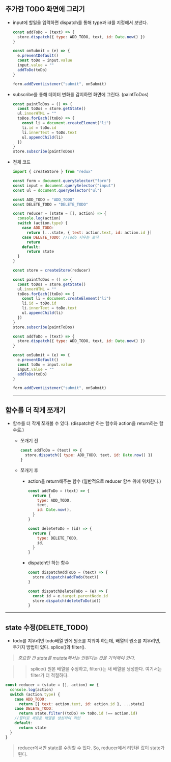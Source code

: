 ## 추가한 TODO 화면에 그리기

- input에 할일을 입력하면 dispatch를 통해 type과 id를 지정해서 보낸다.

  ```js
  const addToDo = (text) => {
    store.dispatch({ type: ADD_TODO, text, id: Date.now() })
  }

  const onSubmit = (e) => {
    e.preventDefault()
    const toDo = input.value
    input.value = ""
    addToDo(toDo)
  }

  form.addEventListener("submit", onSubmit)
  ```

- subscribe를 통해 데이터 변화를 감지하면 화면에 그린다. (paintToDos)
  ```js
  const paintToDos = () => {
    const toDos = store.getState()
    ul.innerHTML = ""
    toDos.forEach((toDo) => {
      const li = document.createElement("li")
      li.id = toDo.id
      li.innerText = toDo.text
      ul.appendChild(li)
    })
  }
  store.subscribe(paintToDos)
  ```
- 전체 코드

  ```js
  import { createStore } from "redux"

  const form = document.querySelector("form")
  const input = document.querySelector("input")
  const ul = document.querySelector("ul")

  const ADD_TODO = "ADD_TODO"
  const DELETE_TODO = "DELETE_TODO"

  const reducer = (state = [], action) => {
    console.log(action)
    switch (action.type) {
      case ADD_TODO:
        return [...state, { text: action.text, id: action.id }]
      case DELETE_TODO: //Todo 지우는 로직
        return
      default:
        return state
    }
  }

  const store = createStore(reducer)

  const paintToDos = () => {
    const toDos = store.getState()
    ul.innerHTML = ""
    toDos.forEach((toDo) => {
      const li = document.createElement("li")
      li.id = toDo.id
      li.innerText = toDo.text
      ul.appendChild(li)
    })
  }
  store.subscribe(paintToDos)

  const addToDo = (text) => {
    store.dispatch({ type: ADD_TODO, text, id: Date.now() })
  }

  const onSubmit = (e) => {
    e.preventDefault()
    const toDo = input.value
    input.value = ""
    addToDo(toDo)
  }

  form.addEventListener("submit", onSubmit)
  ```

  <hr />

## 함수를 더 작게 쪼개기

- 함수를 더 작게 쪼개볼 수 있다. (dispatch만 하는 함수와 action을 return하는 함수로.)

  - 쪼개기 전
    ```js
    const addToDo = (text) => {
      store.dispatch({ type: ADD_TODO, text, id: Date.now() })
    }
    ```
  - 쪼개기 후

    - action을 return해주는 함수 (일반적으로 reducer 함수 위에 위치한다.)

      ```js
      const addToDo = (text) => {
        return {
          type: ADD_TODO,
          text,
          id: Date.now(),
        }
      }

      const deleteToDo = (id) => {
        return {
          type: DELETE_TODO,
          id,
        }
      }
      ```

    - dispatch만 하는 함수

      ```js
      const dispatchAddToDo = (text) => {
        store.dispatch(addTodo(text))
      }

      const dispatchDeleteToDo = (e) => {
        const id = e.target.parentNode.id
        store.dispatch(deleteToDo(id))
      }
      ```

<hr />

## state 수정(DELETE_TODO)

- todo를 지우려면 todo배열 안에 원소를 지워야 하는데, 배열의 원소를 지우려면, 두가지 방법이 있다. splice()와 filter().

> _중요한 건 state를 mutate해서는 안된다는 것을 기억해야 한다._

> > splice() 원본 배열을 수정하고, filter()는 새 배열을 생성한다.
> > 여기서는 filter가 더 적절하다.

```js
const reducer = (state = [], action) => {
  console.log(action)
  switch (action.type) {
    case ADD_TODO:
      return [{ text: action.text, id: action.id }, ...state]
    case DELETE_TODO:
      return state.filter((toDo) => toDo.id !== action.id)
    //필터로 새로운 배열을 생성하여 리턴
    default:
      return state
  }
}
```

> reducer에서만 state를 수정할 수 있다. So, reducer에서 리턴된 값이 state가 된다.
